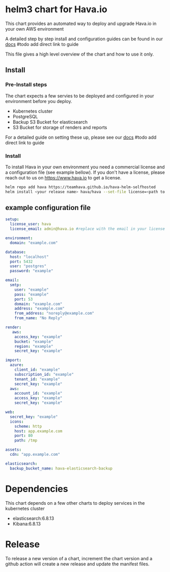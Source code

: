 # helm3 chart for Hava.io

This chart provides an automated way to deploy and upgrade Hava.io in your own AWS environment

A detailed step by step install and configuration guides can be found in our [docs](https://docs.hava.io) #todo add direct link to guide

This file gives a high level overview of the chart and how to use it only.

## Install

### Pre-Install steps

The chart expects a few servies to be deployed and configured in your environment before you deploy. 

- Kubernetes cluster
- PostgreSQL
- Backup S3 Bucket for elasticsearch
- S3 Bucket for storage of renders and reports

For a detailed guide on setting these up, please see our [docs](https://docs.hava.io) #todo add direct link to guide

### Install

To install Hava in your own environment you need a commercial license and a configuration file (see example bellow).
If you don't have a license, please reach out to us on https://www.hava.io to get a license.

```sh
helm repo add hava https://teamhava.github.io/hava-helm-selfhosted
helm install <your release name> hava/hava --set-file license=<path to licensefile> -f <path to values configuration file>
```

## example configuration file

```yaml
setup:
  license_user: hava
  license_email: admin@hava.io #replace with the email in your license

environment:
  domain: "example.com"

database:
  host: "localhost"
  port: 5432
  user: "postgres"
  password: "example"

email: 
  smtp:
    user: "example"
    pass: "example"
    port: 53
    domain: "example.com"
    address: "example.com"
    from_address: "noreply@example.com"
    from_name: "No Reply"

render:
   aws:
    access_key: "example"
    bucket: "example"
    region: "example"
    secret_key: "example"

import:
  azure:
    client_id: "example"
    subscription_id: "example"
    tenant_id: "example"
    secret_key: "example"
  aws:
    account_id: "example"
    access_key: "example"
    secret_key: "example"

web:
  secret_key: "example"
  icons:
    scheme: http
    host: app.example.com
    port: 80 
    path: /tmp

assets:
  cdn: "app.example.com"

elasticsearch:
  backup_bucket_name: hava-elasticsearch-backup
```

# Dependencies

This chart depends on a few other charts to deploy services in the kubernetes cluster

 - elasticsearch:6.8.13
 - Kibana:6.8.13

# Release

To release a new version of a chart, increment the chart version and a github action will create a new release and update the manifest files.